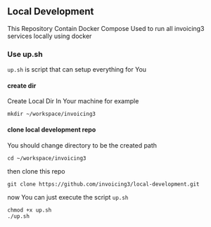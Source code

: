 ## Local Development
This Repository Contain Docker Compose Used to run all invoicing3 services locally using docker 


### Use up.sh
`up.sh` is script that can setup everything for You 

#### create dir 
Create Local Dir In Your machine for example 

```
mkdir ~/workspace/invoicing3 
```
#### clone local development repo 
You should change directory to be the created path  
```
cd ~/workspace/invoicing3 
```
then clone this repo 
```
git clone https://github.com/invoicing3/local-development.git
```

now You can just execute the script `up.sh`

```
chmod +x up.sh
./up.sh
```
